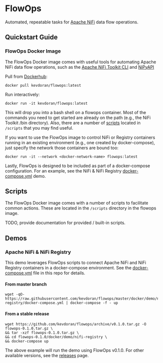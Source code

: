 # FlowOps

Automated, repeatable tasks for [Apache NiFi](https://nifi.apache.org) data flow operations.

## Quickstart Guide

### FlowOps Docker Image

The FlowOps Docker image comes with useful tools for automating Apache NiFi data flow operations, such as the [Apache NiFi Toolkit CLI](https://github.com/apache/nifi/tree/master/nifi-toolkit/nifi-toolkit-cli) and [NiPyAPI](https://github.com/Chaffelson/nipyapi)

Pull from [Dockerhub](https://hub.docker.com/r/kevdoran/flowops/):

    docker pull kevdoran/flowops:latest

Run interactively:

    docker run -it kevdoran/flowops:latest
    
This will drop you into a bash shell on a flowops container. Most of the commands you need to get started are already on the path (e.g., the NiFi Toolkit /bin directory). Also, there are a number of [scripts](#scripts) located in `/scripts` that you may find useful. 

If you want to use the FlowOps image to control NiFi or Registry containers running in an existing environment (e.g., one created by docker-compose), just specify the network those containers are bound too:

    docker run -it --network <docker-network-name> flowops:latest

Lastly, FlowOps is designed to be included as part of a docker-compose configuration. For an example, see the NiFi & NiFi Registry [docker-compose.yml](https://github.com/kevdoran/flowops/blob/master/docker/demo/nifi-registry/docker-compose.yml) demo.

## Scripts

The FlowOps Docker image comes with a number of scripts to facilitate common actions. These are located in the `/scripts` directory in the flowops image.

TODO, provide documentation for provided / built-in scripts.

## Demos

### Apache NiFi & NiFi Registry

This demo leverages FlowOps scripts to connect Apache NiFi and NiFi Registry containers in a docker-compose environment. See the [docker-compose.yml](https://github.com/kevdoran/flowops/blob/master/docker/demo/nifi-registry/docker-compose.yml) file in this repo for details.

#### From master branch

    wget -qO- https://raw.githubusercontent.com/kevdoran/flowops/master/docker/demo/nifi-registry/docker-compose.yml | docker-compose -f - up
    
#### From a stable release

    wget https://github.com/kevdoran/flowops/archive/v0.1.0.tar.gz -O flowops-0.1.0.tar.gz \
    && tar -xzf flowops-0.1.0.tar.gz \
    && cd flowops-0.1.0/docker/demo/nifi-registry \
    && docker-compose up

The above example will run the demo using FlowOps v0.1.0. For other available versions, see the [releases](https://github.com/kevdoran/flowops/releases) page.


